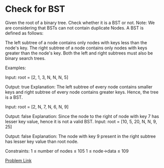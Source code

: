 # Check for BST

Given the root of a binary tree. Check whether it is a BST or not.
Note: We are considering that BSTs can not contain duplicate Nodes.
A BST is defined as follows:

The left subtree of a node contains only nodes with keys less than the node's key.
The right subtree of a node contains only nodes with keys greater than the node's key.
Both the left and right subtrees must also be binary search trees.

Examples:

Input: root = [2, 1, 3, N, N, N, 5]


Output: true 
Explanation: The left subtree of every node contains smaller keys and right subtree of every node contains greater keys. Hence, the tree is a BST.

Input: root = [2, N, 7, N, 6, N, 9] 



Output: false 
Explanation: Since the node to the right of node with key 7 has lesser key value, hence it is not a valid BST.
Input: root = [10, 5, 20, N, N, 9, 25]


Output: false
Explanation: The node with key 9 present in the right subtree has lesser key value than root node.

Constraints:
1 ≤ number of nodes ≤ 105
1 ≤ node->data ≤ 109

[Problem Link](https://www.geeksforgeeks.org/problems/check-for-bst/1)